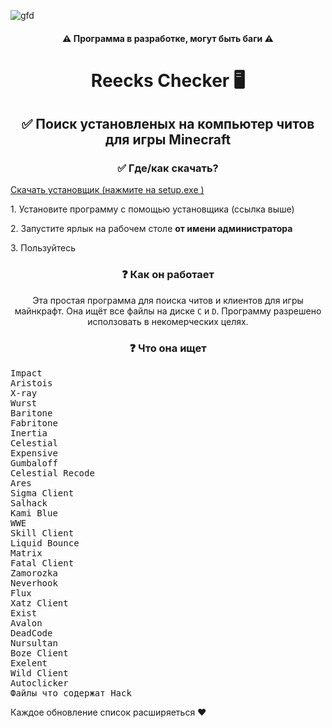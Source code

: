 ![gfd](https://github.com/ReecksProducts/reeckscheck/assets/101476692/b0a88ceb-7a2f-4688-bcae-127ad810fa3d)
<h4 align="center">⚠ Программа в разработке, могут быть баги ⚠</h4>
<h1 align="center">Reecks Checker 🖥</h1>
<h2 align="center">✅ Поиск установленых на компьютер читов для игры Minecraft</h2>
<h3 align="center">✅ Где/как скачать?</h3>
<a href="https://github.com/ReecksProducts/reeckscheck/releases/download/reeckscheck/setup.exe" align="center">Скачать установщик (нажмите на setup.exe
)</a>
<p>1. Установите программу с помощью установщика (ссылка выше)</p>
<p>2. Запустите ярлык на рабочем столе <b>от имени администратора</b></p>
<p>3. Пользуйтесь</p>

<h3 align="center">❓ Как он работает</h3>
<p align="center">Эта простая программа для поиска читов и клиентов для игры майнкрафт. Она ищёт все файлы на диске <code>C</code> и <code>D</code>. Программу разрешено исползовать в некомерческих целях.</p>
<h3 align="center">❓ Что она ищет</h3>
<pre>
Impact
Aristois
X-ray
Wurst
Baritone
Fabritone
Inertia
Celestial
Expensive
Gumbaloff
Celestial Recode
Ares
Sigma Client
Salhack
Kami Blue
WWE
Skill Client
Liquid Bounce
Matrix
Fatal Client
Zamorozka
Neverhook
Flux
Xatz Client
Exist
Avalon
DeadCode
Nursultan
Boze Client
Exelent
Wild Client
Autoclicker
Файлы что содержат Hack
</pre>
Каждое обновление список расширяеться ❤
